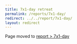 ```yaml
---
title: 7x1-day retreat
permalink: /reports/7x1-day/
redirect: ../../report/7x1-day/
layout: redirect
---
```


Page moved to [report > 7x1-day](/report/7x1-day)

